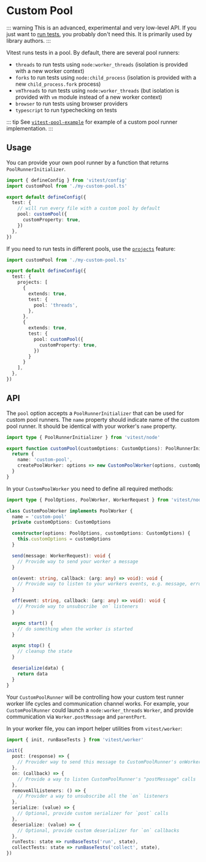 # Custom Pool

::: warning
This is an advanced, experimental and very low-level API. If you just want to [run tests](/guide/), you probably don't need this. It is primarily used by library authors.
:::

Vitest runs tests in a pool. By default, there are several pool runners:

- `threads` to run tests using `node:worker_threads` (isolation is provided with a new worker context)
- `forks` to run tests using `node:child_process` (isolation is provided with a new `child_process.fork` process)
- `vmThreads` to run tests using `node:worker_threads` (but isolation is provided with `vm` module instead of a new worker context)
- `browser` to run tests using browser providers
- `typescript` to run typechecking on tests

::: tip
See [`vitest-pool-example`](https://www.npmjs.com/package/vitest-pool-example) for example of a custom pool runner implementation.
:::

## Usage

You can provide your own pool runner by a function that returns `PoolRunnerInitializer`.

```ts [vitest.config.ts]
import { defineConfig } from 'vitest/config'
import customPool from './my-custom-pool.ts'

export default defineConfig({
  test: {
    // will run every file with a custom pool by default
    pool: customPool({
      customProperty: true,
    })
  },
})
```

If you need to run tests in different pools, use the [`projects`](/guide/projects) feature:

```ts [vitest.config.ts]
import customPool from './my-custom-pool.ts'

export default defineConfig({
  test: {
    projects: [
      {
        extends: true,
        test: {
          pool: 'threads',
        },
      },
      {
        extends: true,
        test: {
          pool: customPool({
            customProperty: true,
          })
        }
      }
    ],
  },
})
```

## API

The `pool` option accepts a `PoolRunnerInitializer` that can be used for custom pool runners. The `name` property should indicate name of the custom pool runner. It should be identical with your worker's `name` property.

```ts [my-custom-pool.ts]
import type { PoolRunnerInitializer } from 'vitest/node'

export function customPool(customOptions: CustomOptions): PoolRunnerInitializer {
  return {
    name: 'custom-pool',
    createPoolWorker: options => new CustomPoolWorker(options, customOptions),
  }
}
```

In your `CustomPoolWorker` you need to define all required methods:

```ts [my-custom-pool.ts]
import type { PoolOptions, PoolWorker, WorkerRequest } from 'vitest/node'

class CustomPoolWorker implements PoolWorker {
  name = 'custom-pool'
  private customOptions: CustomOptions

  constructor(options: PoolOptions, customOptions: CustomOptions) {
    this.customOptions = customOptions
  }

  send(message: WorkerRequest): void {
    // Provide way to send your worker a message
  }

  on(event: string, callback: (arg: any) => void): void {
    // Provide way to listen to your workers events, e.g. message, error, exit
  }

  off(event: string, callback: (arg: any) => void): void {
    // Provide way to unsubscribe `on` listeners
  }

  async start() {
    // do something when the worker is started
  }

  async stop() {
    // cleanup the state
  }

  deserialize(data) {
    return data
  }
}
```

Your `CustomPoolRunner` will be controlling how your custom test runner worker life cycles and communication channel works. For example, your `CustomPoolRunner` could launch a `node:worker_threads` `Worker`, and provide communication via `Worker.postMessage` and `parentPort`.

In your worker file, you can import helper utilities from `vitest/worker`:

```ts [my-worker.ts]
import { init, runBaseTests } from 'vitest/worker'

init({
  post: (response) => {
    // Provider way to send this message to CustomPoolRunner's onWorker as message event
  },
  on: (callback) => {
    // Provide a way to listen CustomPoolRunner's "postMessage" calls
  },
  removeAllListeners: () => {
    // Provider a way to unsubscribe all the `on` listeners
  },
  serialize: (value) => {
    // Optional, provide custom serializer for `post` calls
  },
  deserialize: (value) => {
    // Optional, provide custom deserializer for `on` callbacks
  },
  runTests: state => runBaseTests('run', state),
  collectTests: state => runBaseTests('collect', state),
})
```
